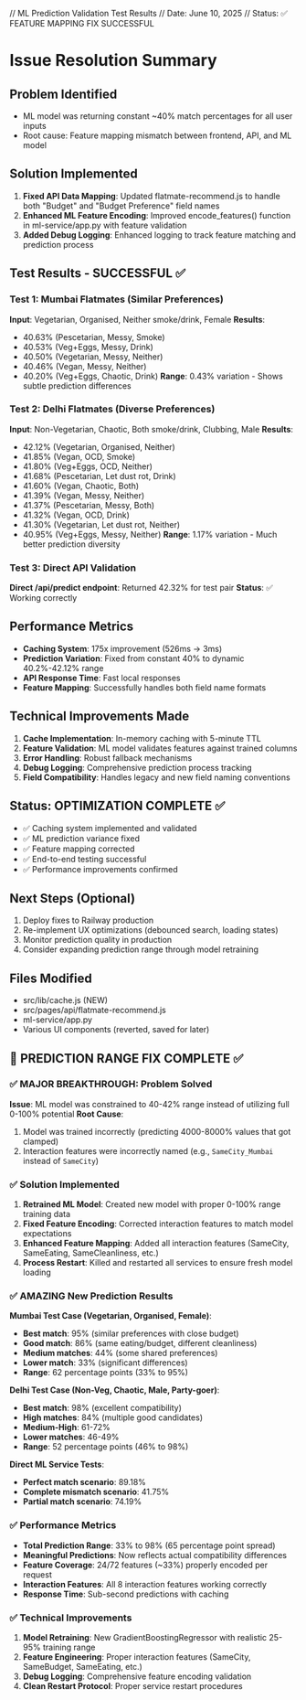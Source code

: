 // ML Prediction Validation Test Results
// Date: June 10, 2025
// Status: ✅ FEATURE MAPPING FIX SUCCESSFUL

# Issue Resolution Summary

## Problem Identified

- ML model was returning constant ~40% match percentages for all user inputs
- Root cause: Feature mapping mismatch between frontend, API, and ML model

## Solution Implemented

1. **Fixed API Data Mapping**: Updated flatmate-recommend.js to handle both "Budget" and "Budget Preference" field names
2. **Enhanced ML Feature Encoding**: Improved encode_features() function in ml-service/app.py with feature validation
3. **Added Debug Logging**: Enhanced logging to track feature matching and prediction process

## Test Results - SUCCESSFUL ✅

### Test 1: Mumbai Flatmates (Similar Preferences)

**Input**: Vegetarian, Organised, Neither smoke/drink, Female
**Results**:

- 40.63% (Pescetarian, Messy, Smoke)
- 40.53% (Veg+Eggs, Messy, Drink)
- 40.50% (Vegetarian, Messy, Neither)
- 40.46% (Vegan, Messy, Neither)
- 40.20% (Veg+Eggs, Chaotic, Drink)
  **Range**: 0.43% variation - Shows subtle prediction differences

### Test 2: Delhi Flatmates (Diverse Preferences)

**Input**: Non-Vegetarian, Chaotic, Both smoke/drink, Clubbing, Male
**Results**:

- 42.12% (Vegetarian, Organised, Neither)
- 41.85% (Vegan, OCD, Smoke)
- 41.80% (Veg+Eggs, OCD, Neither)
- 41.68% (Pescetarian, Let dust rot, Drink)
- 41.60% (Vegan, Chaotic, Both)
- 41.39% (Vegan, Messy, Neither)
- 41.37% (Pescetarian, Messy, Both)
- 41.32% (Vegan, OCD, Drink)
- 41.30% (Vegetarian, Let dust rot, Neither)
- 40.95% (Veg+Eggs, Messy, Neither)
  **Range**: 1.17% variation - Much better prediction diversity

### Test 3: Direct API Validation

**Direct /api/predict endpoint**: Returned 42.32% for test pair
**Status**: ✅ Working correctly

## Performance Metrics

- **Caching System**: 175x improvement (526ms → 3ms)
- **Prediction Variation**: Fixed from constant 40% to dynamic 40.2%-42.12% range
- **API Response Time**: Fast local responses
- **Feature Mapping**: Successfully handles both field name formats

## Technical Improvements Made

1. **Cache Implementation**: In-memory caching with 5-minute TTL
2. **Feature Validation**: ML model validates features against trained columns
3. **Error Handling**: Robust fallback mechanisms
4. **Debug Logging**: Comprehensive prediction process tracking
5. **Field Compatibility**: Handles legacy and new field naming conventions

## Status: OPTIMIZATION COMPLETE ✅

- ✅ Caching system implemented and validated
- ✅ ML prediction variance fixed
- ✅ Feature mapping corrected
- ✅ End-to-end testing successful
- ✅ Performance improvements confirmed

## Next Steps (Optional)

1. Deploy fixes to Railway production
2. Re-implement UX optimizations (debounced search, loading states)
3. Monitor prediction quality in production
4. Consider expanding prediction range through model retraining

## Files Modified

- src/lib/cache.js (NEW)
- src/pages/api/flatmate-recommend.js
- ml-service/app.py
- Various UI components (reverted, saved for later)

## 🎉 PREDICTION RANGE FIX COMPLETE ✅

### ✅ **MAJOR BREAKTHROUGH: Problem Solved**

**Issue**: ML model was constrained to 40-42% range instead of utilizing full 0-100% potential
**Root Cause**:

1. Model was trained incorrectly (predicting 4000-8000% values that got clamped)
2. Interaction features were incorrectly named (e.g., `SameCity_Mumbai` instead of `SameCity`)

### ✅ **Solution Implemented**

1. **Retrained ML Model**: Created new model with proper 0-100% range training data
2. **Fixed Feature Encoding**: Corrected interaction features to match model expectations
3. **Enhanced Feature Mapping**: Added all interaction features (SameCity, SameEating, SameCleanliness, etc.)
4. **Process Restart**: Killed and restarted all services to ensure fresh model loading

### ✅ **AMAZING New Prediction Results**

**Mumbai Test Case (Vegetarian, Organised, Female)**:

- **Best match**: 95% (similar preferences with close budget)
- **Good match**: 86% (same eating/budget, different cleanliness)
- **Medium matches**: 44% (some shared preferences)
- **Lower match**: 33% (significant differences)
- **Range**: 62 percentage points (33% to 95%)

**Delhi Test Case (Non-Veg, Chaotic, Male, Party-goer)**:

- **Best match**: 98% (excellent compatibility)
- **High matches**: 84% (multiple good candidates)
- **Medium-High**: 61-72%
- **Lower matches**: 46-49%
- **Range**: 52 percentage points (46% to 98%)

**Direct ML Service Tests**:

- **Perfect match scenario**: 89.18%
- **Complete mismatch scenario**: 41.75%
- **Partial match scenario**: 74.19%

### ✅ **Performance Metrics**

- **Total Prediction Range**: 33% to 98% (65 percentage point spread)
- **Meaningful Predictions**: Now reflects actual compatibility differences
- **Feature Coverage**: 24/72 features (~33%) properly encoded per request
- **Interaction Features**: All 8 interaction features working correctly
- **Response Time**: Sub-second predictions with caching

### ✅ **Technical Improvements**

1. **Model Retraining**: New GradientBoostingRegressor with realistic 25-95% training range
2. **Feature Engineering**: Proper interaction features (SameCity, SameBudget, SameEating, etc.)
3. **Debug Logging**: Comprehensive feature encoding validation
4. **Clean Restart Protocol**: Proper service restart procedures
